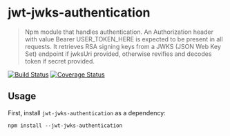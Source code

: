 # jwt-jwks-authentication

> Npm module that handles authentication. An Authorization header with value Bearer USER_TOKEN_HERE is expected to be present in all requests.
It retrieves RSA signing keys from a JWKS (JSON Web Key Set) endpoint if jwksUri provided, otherwise revifies and decodes token if
secret provided.

[![Build Status](https://travis-ci.org/eldimious/jwt-jwks-authentication.svg?branch=master)](https://travis-ci.org/eldimious/jwt-jwks-authentication) [![Coverage Status](https://coveralls.io/repos/github/eldimious/jwt-jwks-authentication/badge.svg?branch=master)](https://coveralls.io/github/eldimious/jwt-jwks-authentication?branch=master)

## Usage

First, install `jwt-jwks-authentication` as a dependency:

```shell
npm install --jwt-jwks-authentication
```
